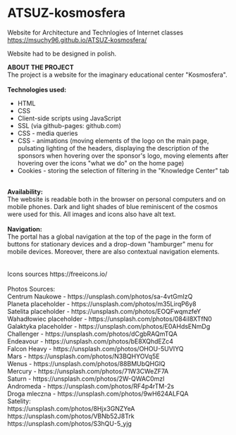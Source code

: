 # ATSUZ-kosmosfera
Website for Architecture and Technlogies of Internet classes</br>
https://msuchy96.github.io/ATSUZ-kosmosfera/

Website had to be designed in polish.</br>

<b>ABOUT THE PROJECT</b></br>
The project is a website for the imaginary educational center "Kosmosfera".</br>
</br>
<b>Technologies used:</b></br>
* HTML</br>
* CSS</br>
* Client-side scripts using JavaScript</br>
* SSL (via github-pages: github.com)</br>
* CSS - media queries</br>
* CSS - animations (moving elements of the logo on the main page, pulsating lighting of the headers, displaying the description of the sponsors when hovering over the sponsor's logo, moving elements after hovering over the icons "what we do" on the home page)</br>
* Cookies - storing the selection of filtering in the "Knowledge Center" tab</br>
</br>
<b>Availability:</b></br>
The website is readable both in the browser on personal computers and on mobile phones. Dark and light shades of blue reminiscent of the cosmos were used for this. All images and icons also have alt text.</br>
</br>
<b>Navigation:</b></br>
The portal has a global navigation at the top of the page in the form of buttons for stationary devices and a drop-down "hamburger" menu for mobile devices. Moreover, there are also contextual navigation elements.</br>
</br></br>
Icons sources https://freeicons.io/</br>
</br>
Photos Sources:</br>
Centrum Naukowe - https://unsplash.com/photos/sa-4vtGmIzQ</br>
Planeta placeholder - https://unsplash.com/photos/m35LirqP6y8</br>
Satelita placeholder - https://unsplash.com/photos/EOQFwqmzfeY</br>
Wahadłowiec placeholder - https://unsplash.com/photos/084iI8XTfN0</br>
Galaktyka placeholder - https://unsplash.com/photos/E0AHdsENmDg</br>
Challenger - https://unsplash.com/photos/dCgbRAQmTQA</br>
Endeavour - https://unsplash.com/photos/bE8XQhdEZc4</br>
Falcon Heavy - https://unsplash.com/photos/OHOU-5UVIYQ</br>
Mars - https://unsplash.com/photos/N3BQHYOVq5E</br>
Wenus - https://unsplash.com/photos/88BMUbQHGlQ</br>
Mercury - https://unsplash.com/photos/71W3CWeZF7A</br>
Saturn - https://unsplash.com/photos/2W-QWAC0mzI</br>
Andromeda - https://unsplash.com/photos/RF4p4rTM-2s</br>
Droga mleczna - https://unsplash.com/photos/9wH624ALFQA</br>
Satelity:</br>
https://unsplash.com/photos/8Hjx3GNZYeA</br>
https://unsplash.com/photos/VBNb52J8Trk</br>
https://unsplash.com/photos/S3hQU-5_yjg</br>
